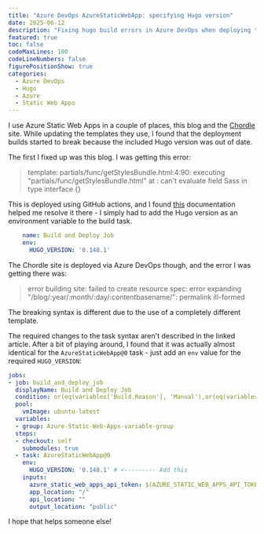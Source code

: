 ```yaml
---
title: "Azure DevOps AzureStaticWebApp: specifying Hugo version" 
date: 2025-06-12
description: "Fixing hugo build errors in Azure DevOps when deploying to Azure Static Web Apps" 
featured: true 
toc: false 
codeMaxLines: 100 
codeLineNumbers: false 
figurePositionShow: true 
categories:
  - Azure DevOps
  - Hugo
  - Azure
  - Static Web Apps
---
```


I use Azure Static Web Apps in a couple of places, this blog and the [Chordle](https://www.chordle.com) site. While updating the templates they use,
I found that the deployment builds started to break because the included Hugo version was out of date.

The first I fixed up was this blog. I was getting this error:

> template: partials/func/getStylesBundle.html:4:90: executing "partials/func/getStylesBundle.html" at <css>: can't evaluate field Sass in type interface {}

This is deployed using GitHub actions, and I found [this](https://learn.microsoft.com/en-us/azure/static-web-apps/publish-hugo#custom-hugo-version) documentation
helped me resolve it there - I simply had to add the Hugo version as an environment variable to the build task.

```yml
    name: Build and Deploy Job
    env:
      HUGO_VERSION: '0.148.1' 
```

The Chordle site is deployed via Azure DevOps though, and the error I was getting there was:

> error building site: failed to create resource spec: error expanding "/blog/:year/:month/:day/:contentbasename/": permalink ill-formed

The breaking syntax is different due to the use of a completely different template.

The required changes to the task syntax aren't described in the linked article. After a bit of playing
around, I found that it was actually almost identical for the `AzureStaticWebApp@0` task - just add an `env` value for the required `HUGO_VERSION`:

```yml
jobs:
- job: build_and_deploy_job
  displayName: Build and Deploy Job
  condition: or(eq(variables['Build.Reason'], 'Manual'),or(eq(variables['Build.Reason'], 'PullRequest'),eq(variables['Build.Reason'], 'IndividualCI')))
  pool:
    vmImage: ubuntu-latest
  variables:
  - group: Azure-Static-Web-Apps-variable-group
  steps:
  - checkout: self
    submodules: true
  - task: AzureStaticWebApp@0
    env:
      HUGO_VERSION: '0.148.1' # <--------- Add this
    inputs:
      azure_static_web_apps_api_token: $(AZURE_STATIC_WEB_APPS_API_TOKEN)
      app_location: "/" 
      api_location: "" 
      output_location: "public"
```

I hope that helps someone else!
